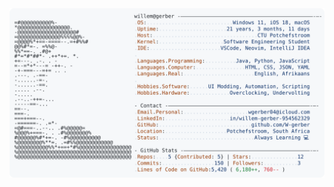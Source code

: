 <div align="center">

<picture>
  <source media="(prefers-color-scheme: dark)" srcset="https://raw.githubusercontent.com/WilGerber/WilGerber/main/willem_dark.svg">
  <source media="(prefers-color-scheme: light)" srcset="https://raw.githubusercontent.com/WilGerber/WilGerber/main/willem_light.svg">
  <img alt="Willem's GitHub Profile" src="https://raw.githubusercontent.com/WilGerber/WilGerber/main/willem_light.svg">
</picture>

</div>


